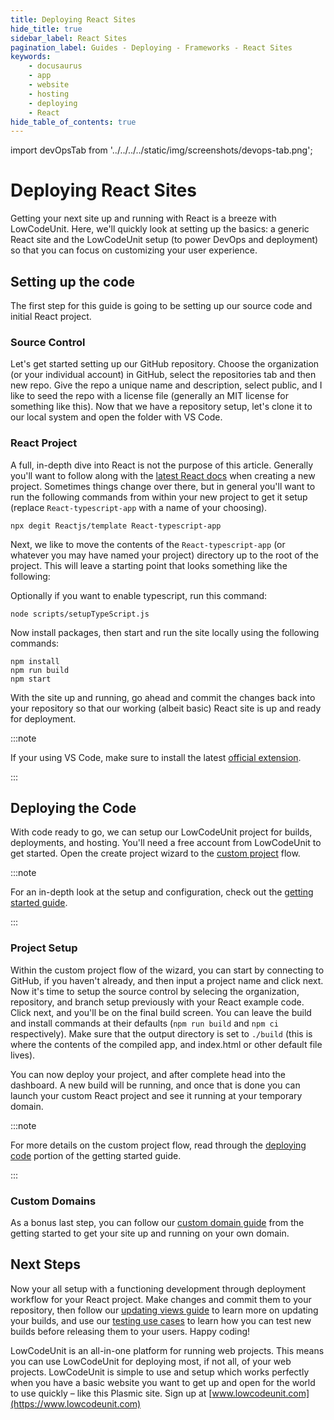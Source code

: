 ```yaml
---
title: Deploying React Sites
hide_title: true
sidebar_label: React Sites
pagination_label: Guides - Deploying - Frameworks - React Sites
keywords:
    - docusaurus
    - app
    - website
    - hosting
    - deploying
    - React
hide_table_of_contents: true
---
```


import devOpsTab from '../../../../static/img/screenshots/devops-tab.png';

# Deploying React Sites

Getting your next site up and running with React is a breeze with LowCodeUnit.  Here, we'll quickly look at setting up the basics: a generic React site and the LowCodeUnit setup (to power DevOps and deployment) so that you can focus on customizing your user experience.

## Setting up the code

The first step for this guide is going to be setting up our source code and initial React project.

### Source Control

Let's get started setting up our GitHub repository.  Choose the organization (or your individual account) in GitHub, select the repositories tab and then new repo.  Give the repo a unique name and description, select public, and I like to seed the repo with a license file (generally an MIT license for something like this).  Now that we have a repository setup, let's clone it to our local system and open the folder with VS Code.  

### React Project

A full, in-depth dive into React is not the purpose of this article.  Generally you'll want to follow along with the [latest React docs](https://React.dev/) when creating a new project.  Sometimes things change over there, but in general you'll want to run the following commands from within your new project to get it setup (replace `React-typescript-app` with a name of your choosing).

```console
npx degit Reactjs/template React-typescript-app
```

Next, we like to move the contents of the `React-typescript-app` (or whatever you may have named your project) directory up to the root of the project.  This will leave a starting point that looks something like the following:

<!-- ![React raw project](/img/screenshots/react-raw-project.png) -->

Optionally if you want to enable typescript, run this command:

```console
node scripts/setupTypeScript.js
```

Now install packages, then start and run the site locally using the following commands:

```console
npm install
npm run build
npm start
```

With the site up and running, go ahead and commit the changes back into your repository so that our working (albeit basic) React site is up and ready for deployment.

:::note

If your using VS Code, make sure to install the latest [official extension](https://marketplace.visualstudio.com/items?itemName=React.React-vscode).

:::

## Deploying the Code

With code ready to go, we can setup our LowCodeUnit project for builds, deployments, and hosting. You'll need a free account from LowCodeUnit to get started. Open the create project wizard to the [custom project](https://www.lowcodeunit.com/dashboard/create-project?recipeId=custom) flow.

:::note

For an in-depth look at the setup and configuration, check out the [getting started guide](../../../getting-started/setup).

:::

### Project Setup

Within the custom project flow of the wizard, you can start by connecting to GitHub, if you haven't already, and then input a project name and click next. Now it's time to setup the source control by selecing the organization, repository, and branch setup previously with your React example code. Click next, and you'll be on the final build screen. You can leave the build and install commands at their defaults (`npm run build` and `npm ci` respectively). Make sure that the output directory is set to `./build` (this is where the contents of the compiled app, and index.html or other default file lives).

<!-- ![Create Project Wizard Custom Project Build Pipeline React](/img/screenshots/create-project-wizard-custom-project-build-pipeline-react.png) -->

You can now deploy your project, and after complete head into the dashboard.  A new build will be running, and once that is done you can launch your custom React project and see it running at your temporary domain.

:::note

For more details on the custom project flow, read through the [deploying code](../../../getting-started/deploying-project-code) portion of the getting started guide.

:::

### Custom Domains

As a bonus last step, you can follow our [custom domain guide](../../../getting-started/global-edge-network) from the getting started to get your site up and running on your own domain.

<!-- ## Docs only mode

Talk through shifting to docs only mode, and configuring to run on a base path like `/docs` -->

## Next Steps

Now your all setup with a functioning development through deployment workflow for your React project.  Make changes and commit them to your repository, then follow our [updating views guide](../../applications/updating) to learn more on updating your builds, and use our [testing use cases](../../applications/testing-use-cases) to learn how you can test new builds before releasing them to your users.  Happy coding!

LowCodeUnit is an all-in-one platform for running web projects. This means you can use LowCodeUnit for deploying most, if not all, of your web projects. LowCodeUnit is simple to use and setup which works perfectly when you have a basic website you want to get up and open for the world to use quickly – like this Plasmic site. Sign up at [www.lowcodeunit.com](https://www.lowcodeunit.com)
